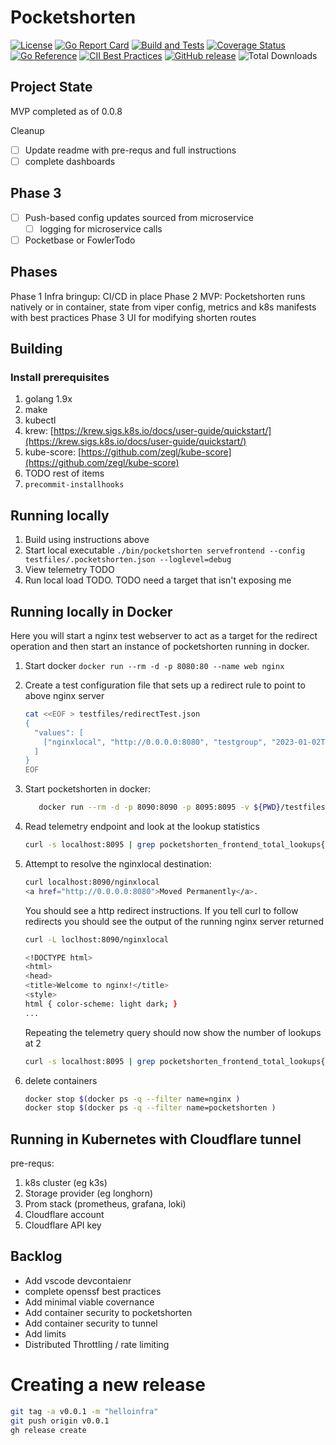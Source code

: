 # Pocketshorten

[![License](https://img.shields.io/github/license/clarkezone/pocketshorten.svg)](https://github.com/clarkezone/pocketshorten/blob/main/LICENSE)
[![Go Report Card](https://goreportcard.com/badge/github.com/clarkezone/pocketshorten)](https://goreportcard.com/report/github.com/clarkezone/pocketshorten)
[![Build and Tests](https://github.com/clarkezone/pocketshorten/workflows/run%20tests/badge.svg)](https://github.com/clarkezone/pocketshorten/actions?query=workflow%3A%22run+tests%22) [![Coverage Status](https://coveralls.io/repos/github/clarkezone/pocketshorten/badge.svg?branch=main)](https://coveralls.io/github/clarkezone/pocketshorten?branch=main)
[![Go Reference](https://pkg.go.dev/badge/github.com/clarkezone/pocketshorten.svg)](https://pkg.go.dev/github.com/clarkezone/pocketshorten)
[![CII Best Practices](https://bestpractices.coreinfrastructure.org/projects/6231/badge)](https://bestpractices.coreinfrastructure.org/projects/6231)
[![GitHub release](https://img.shields.io/github/release/clarkezone/pocketshorten.svg?style=flat-square)](https://github.com/clarkezone/pocketshorten/releases)
![Total Downloads](https://img.shields.io/github/downloads/clarkezone/pocketshorten/total?logo=github&logoColor=white)

## Project State

MVP completed as of 0.0.8

Cleanup

- [ ] Update readme with pre-requs and full instructions
- [ ] complete dashboards

## Phase 3

- [ ] Push-based config updates sourced from microservice
  - [ ] logging for microservice calls
- [ ] Pocketbase or FowlerTodo

## Phases

Phase 1 Infra bringup: CI/CD in place
Phase 2 MVP: Pocketshorten runs natively or in container, state from viper config, metrics and k8s manifests with best practices
Phase 3 UI for modifying shorten routes

## Building

### Install prerequisites

1. golang 1.9x
2. make
3. kubectl
4. krew: [https://krew.sigs.k8s.io/docs/user-guide/quickstart/](https://krew.sigs.k8s.io/docs/user-guide/quickstart/)
5. kube-score: [https://github.com/zegl/kube-score](https://github.com/zegl/kube-score)
6. TODO rest of items
7. `precommit-installhooks`

## Running locally

1. Build using instructions above
2. Start local executable
   `./bin/pocketshorten servefrontend --config testfiles/.pocketshorten.json --loglevel=debug`
3. View telemetry TODO
4. Run local load TODO. TODO need a target that isn't exposing me

## Running locally in Docker

Here you will start a nginx test webserver to act as
a target for the redirect operation and then start an instance
of pocketshorten running in docker.

1. Start docker `docker run --rm -d -p 8080:80 --name web nginx`
2. Create a test configuration file that sets up a redirect rule to point to above nginx server

   ```bash
   cat <<EOF > testfiles/redirectTest.json
   {
     "values": [
       ["nginxlocal", "http://0.0.0.0:8080", "testgroup", "2023-01-02T15:04:05-0700"]
     ]
   }
   EOF
   ```

3. Start pocketshorten in docker:

   ```bash
      docker run --rm -d -p 8090:8090 -p 8095:8095 -v ${PWD}/testfiles:/testfiles -e LOGLEVEL=debug --name web nginx registry.hub.docker.com/clarkezone/pocketshorten:main servefrontend --config /testfiles/redirectTest.json
   ```

4. Read telemetry endpoint and look at the lookup statistics

   ```bash
   curl -s localhost:8095 | grep pocketshorten_frontend_total_lookups{
   ```

5. Attempt to resolve the nginxlocal destination:

   ```bash
   curl localhost:8090/nginxlocal
   <a href="http://0.0.0.0:8080">Moved Permanently</a>.

   ```

   You should see a http redirect instructions. If you tell curl to follow redirects you should see the output of the running nginx server returned

   ```bash
   curl -L loclhost:8090/nginxlocal

   <!DOCTYPE html>
   <html>
   <head>
   <title>Welcome to nginx!</title>
   <style>
   html { color-scheme: light dark; }
   ...
   ```

   Repeating the telemetry query should now show the number of lookups at 2

   ```bash
   curl -s localhost:8095 | grep pocketshorten_frontend_total_lookups{
   ```

6. delete containers

   ```bash
   docker stop $(docker ps -q --filter name=nginx )
   docker stop $(docker ps -q --filter name=pocketshorten )
   ```

## Running in Kubernetes with Cloudflare tunnel

pre-requs:

1. k8s cluster (eg k3s)
2. Storage provider (eg longhorn)
3. Prom stack (prometheus, grafana, loki)
4. Cloudflare account
5. Cloudflare API key

## Backlog

- Add vscode devcontaienr
- complete openssf best practices
- Add minimal viable covernance
- Add container security to pocketshorten
- Add container security to tunnel
- Add limits
- Distributed Throttling / rate limiting

# Creating a new release

```bash
git tag -a v0.0.1 -m "helloinfra"
git push origin v0.0.1
gh release create
```
